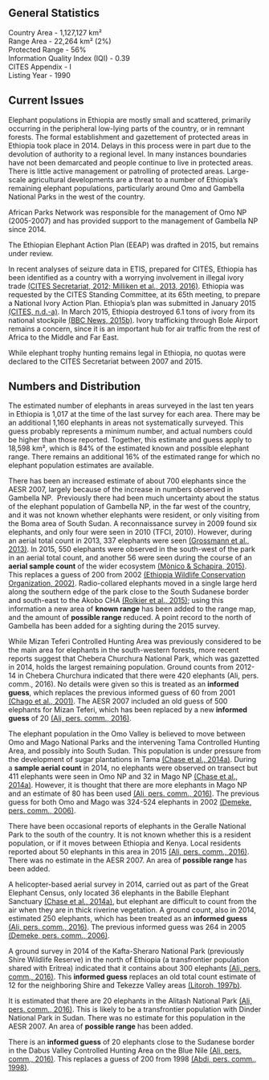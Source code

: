 ## General Statistics

Country Area - 1,127,127 km²<br />
Range Area - 22,264 km² (2%)<br />
Protected Range - 56%<br />
Information Quality Index (IQI) - 0.39<br />
CITES Appendix - I<br />
Listing Year - 1990

## Current Issues

Elephant populations in Ethiopia are mostly small and scattered, primarily occurring in the peripheral low-lying parts of the country, or in remnant forests. The formal establishment and gazettement of protected areas in Ethiopia took place in 2014. Delays in this process were in part due to the devolution of authority to a regional level. In many instances boundaries have not been demarcated and people continue to live in protected areas. There is little active management or patrolling of protected areas. Large-scale agricultural developments are a threat to a number of Ethiopia’s remaining elephant populations, particularly around Omo and Gambella National Parks in the west of the country. 

African Parks Network was responsible for the management of Omo NP (2005-2007) and has provided support to the management of Gambella NP since 2014. 

The Ethiopian Elephant Action Plan (EEAP) was drafted in 2015, but remains under review. 

In recent analyses of seizure data in ETIS, prepared for CITES, Ethiopia has been identified as a country with a worrying involvement in illegal ivory trade [(CITES Secretariat, 2012; Milliken et al., 2013, 2016)](/references#c). Ethiopia was requested by the CITES Standing Committee, at its 65th meeting, to prepare a National Ivory Action Plan. Ethiopia’s plan was submitted in January 2015 [(CITES, n.d.-a)](/references#c). In March 2015, Ethiopia destroyed 6.1 tons of ivory from its national stockpile [(BBC News, 2015b)](/references#b). Ivory trafficking through Bole Airport remains a concern, since it is an important hub for air traffic from the rest of Africa to the Middle and Far East. 

While elephant trophy hunting remains legal in Ethiopia, no quotas were declared to the CITES Secretariat between 2007 and 2015.

## Numbers and Distribution

The estimated number of elephants in areas surveyed in the last ten years in Ethiopia is 1,017 at the time of the last survey for each area. There may be an additional 1,160 elephants in areas not systematically surveyed. This guess probably represents a minimum number, and actual numbers could be higher than those reported. Together, this estimate and guess apply to 18,598 km², which is 84% of the estimated known and possible elephant range. There remains an additional 16% of the estimated range for which no elephant population estimates are available.

There has been an increased estimate of about 700 elephants since the AESR 2007, largely because of the increase in numbers observed in Gambella NP.  Previously there had been much uncertainty about the status of the elephant population of Gambella NP, in the far west of the country, and it was not known whether elephants were resident, or only visiting from the Boma area of South Sudan. A reconnaissance survey in 2009 found six elephants, and only four were seen in 2010 (TFCI, 2010). However, during an aerial total count in 2013, 337 elephants were seen [(Grossmann et al., 2013)](/references#g). In 2015, 550 elephants were observed in the south-west of the park in an aerial total count, and another 56 were seen during the course of an **aerial sample count** of the wider ecosystem [(Mònico & Schapira, 2015)](/references#m). This replaces a guess of 200 from 2002 [(Ethiopia Wildlife Conservation Organization, 2002)](/references#e). Radio-collared elephants moved in a single large herd along the southern edge of the park close to the South Sudanese border and south-east to the Akobo CHA [(Rolkier et al., 2015)](/references#r); using this information a new area of **known range** has been added to the range map, and the amount of **possible range** reduced. A point record to the north of Gambella has been added for a sighting during the 2015 survey. 

While Mizan Teferi Controlled Hunting Area was previously considered to be the main area for elephants in the south-western forests, more recent reports suggest that Chebera Churchura National Park, which was gazetted in 2014, holds the largest remaining population. Ground counts from 2012-14 in Chebera Churchura indicated that there were 420 elephants (Ali, pers. comm., 2016). No details were given so this is treated as an **informed guess**, which replaces the previous informed guess of 60 from 2001 [(Chago et al., 2001)](/references#c). The AESR 2007 included an old guess of 500 elephants for Mizan Teferi, which has been replaced by a new **informed guess** of 20 [(Ali, pers. comm., 2016)](/references#a).

The elephant population in the Omo Valley is believed to move between Omo and Mago National Parks and the intervening Tama Controlled Hunting Area, and possibly into South Sudan. This population is under pressure from the development of sugar plantations in Tama [(Chase et al., 2014a)](/references#c). During a **sample aerial count** in 2014, no elephants were observed on transect but 411 elephants were seen in Omo NP and 32 in Mago NP [(Chase et al., 2014a)](/references#c). However, it is thought that there are more elephants in Mago NP and an estimate of 80 has been used [(Ali, pers. comm., 2016)](/references#a). The previous guess for both Omo and Mago was 324-524 elephants in 2002 [(Demeke, pers. comm., 2006)](/references#d). 

There have been occasional reports of elephants in the Geralle National Park to the south of the country. It is not known whether this is a resident population, or if it moves between Ethiopia and Kenya. Local residents reported about 50 elephants in this area in 2015 [(Ali, pers. comm., 2016)](/references#a). There was no estimate in the AESR 2007. An area of **possible range** has been added.

A helicopter-based aerial survey in 2014, carried out as part of the Great Elephant Census, only located 36 elephants in the Babille Elephant Sanctuary [(Chase et al., 2014a)](/references#c), but elephant are difficult to count from the air when they are in thick riverine vegetation. A ground count, also in 2014, estimated 250 elephants, which has been treated as an **informed guess** [(Ali, pers. comm., 2016)](/references#a). The previous informed guess was 264 in 2005 [(Demeke, pers. comm., 2006)](/references#d). 

A ground survey in 2014 of the Kafta-Sheraro National Park (previously Shire Wildlife Reserve) in the north of Ethiopia (a transfrontier population shared with Eritrea) indicated that it contains about 300 elephants [(Ali, pers. comm., 2016)](/references#a). This **informed guess** replaces an old total count estimate of 12 for the neighboring Shire and Tekezze Valley areas [(Litoroh, 1997b)](/references#l). 

It is estimated that there are 20 elephants in the Alitash National Park [(Ali, pers. comm., 2016)](/references#a). This is likely to be a transfrontier population with Dinder National Park in Sudan. There was no estimate for this population in the AESR 2007. An area of **possible range** has been added. 

There is an **informed guess** of 20 elephants close to the Sudanese border in the Dabus Valley Controlled Hunting Area on the Blue Nile [(Ali, pers. comm., 2016)](/references#a). This replaces a guess of 200 from 1998 [(Abdi, pers. comm., 1998)](/references#a).
